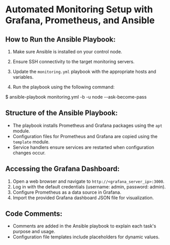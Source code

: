 # Automated Monitoring Setup with Grafana, Prometheus, and Ansible

## How to Run the Ansible Playbook:

1. Make sure Ansible is installed on your control node.
2. Ensure SSH connectivity to the target monitoring servers.
3. Update the `monitoring.yml` playbook with the appropriate hosts and variables.


4. Run the playbook using the following command:

$ ansible-playbook monitoring.yml -b -u node --ask-become-pass



## Structure of the Ansible Playbook:

- The playbook installs Prometheus and Grafana packages using the `apt` module.
- Configuration files for Prometheus and Grafana are copied using the `template` module.
- Service handlers ensure services are restarted when configuration changes occur.

## Accessing the Grafana Dashboard:

1. Open a web browser and navigate to `http://<grafana_server_ip>:3000`.
2. Log in with the default credentials (username: admin, password: admin).
3. Configure Prometheus as a data source in Grafana.
4. Import the provided Grafana dashboard JSON file for visualization.

## Code Comments:

- Comments are added in the Ansible playbook to explain each task's purpose and usage.
- Configuration file templates include placeholders for dynamic values.

